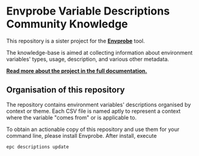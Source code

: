 Envprobe Variable Descriptions Community Knowledge
==================================================

This repository is a sister project for the [**Envprobe**](http://github.com/whisperity/Envprobe) tool.

The knowledge-base is aimed at collecting information about environment variables' types, usage, description, and various other metadata.

**[Read more about the project in the full documentation.](http://envprobe.readthedocs.io/en/latest/community_descriptions.html)**


## Organisation of this repository

The repository contains environment variables' descriptions organised by context or theme.
Each CSV file is named aptly to represent a context where the variable "comes from" or is applicable to.

To obtain an actionable copy of this repository and use them for your command line, please install Envprobe.
After install, execute

    epc descriptions update

